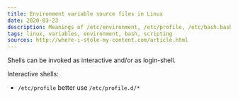 ```yaml
---
title: Environment variable source files in Linux
date: 2020-03-23
description: Meanings of /etc/environment, /etc/profile, /etc/bash.bashrc and files in $HOME
tags: linux, variables, environment, bash, scripting
sources: http://where-i-stole-my-content.com/article.html
---
```


Shells can be invoked as interactive and/or as login-shell.

Interactive shells:
* `/etc/profile` better use `/etc/profile.d/*`
